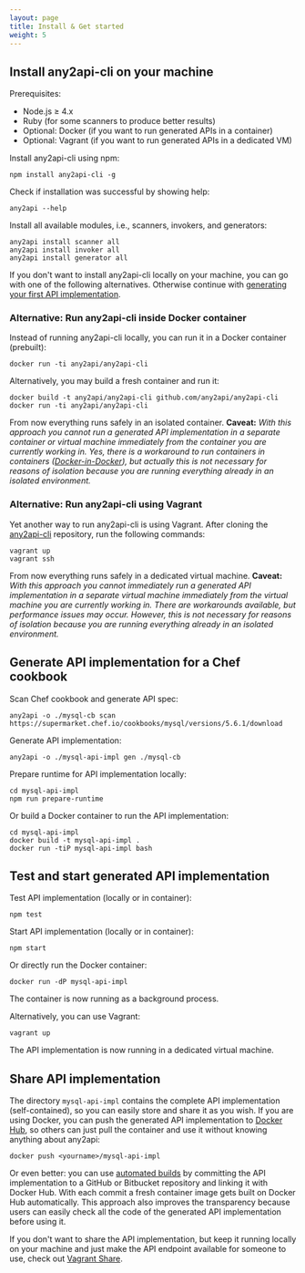 ```yaml
---
layout: page
title: Install & Get started
weight: 5
---
```


<a name="any2api-cli-npm"></a>
## Install any2api-cli on your machine

Prerequisites:

* Node.js &ge; 4.x
* Ruby (for some scanners to produce better results)
* Optional: Docker (if you want to run generated APIs in a container)
* Optional: Vagrant (if you want to run generated APIs in a dedicated VM)

Install any2api-cli using npm:

    npm install any2api-cli -g

Check if installation was successful by showing help:

    any2api --help

Install all available modules, i.e., scanners, invokers, and generators:

    any2api install scanner all
    any2api install invoker all
    any2api install generator all

If you don't want to install any2api-cli locally on your machine, you can go with one of the following alternatives. Otherwise continue with [generating your first API implementation](#generate).



<a name="any2api-cli-docker"></a>
### Alternative: Run any2api-cli inside Docker container

Instead of running any2api-cli locally, you can run it in a Docker container (prebuilt):

    docker run -ti any2api/any2api-cli

Alternatively, you may build a fresh container and run it:

    docker build -t any2api/any2api-cli github.com/any2api/any2api-cli
    docker run -ti any2api/any2api-cli

From now everything runs safely in an isolated container.
**Caveat:** *With this approach you cannot run a generated API implementation in a separate container or virtual machine immediately from the container you are currently working in. Yes, there is a workaround to run containers in containers ([Docker-in-Docker](https://github.com/jpetazzo/dind)), but actually this is not necessary for reasons of isolation because you are running everything already in an isolated environment.*



<a name="any2api-cli-vagrant"></a>
### Alternative: Run any2api-cli using Vagrant

Yet another way to run any2api-cli is using Vagrant. After cloning the [any2api-cli](https://github.com/any2api/any2api-cli) repository, run the following commands:

    vagrant up
    vagrant ssh

From now everything runs safely in a dedicated virtual machine.
**Caveat:** *With this approach you cannot immediately run a generated API implementation in a separate virtual machine immediately from the virtual machine you are currently working in. There are workarounds available, but performance issues may occur. However, this is not necessary for reasons of isolation because you are running everything already in an isolated environment.*



<a name="generate"></a>
## Generate API implementation for a Chef cookbook

Scan Chef cookbook and generate API spec:

    any2api -o ./mysql-cb scan https://supermarket.chef.io/cookbooks/mysql/versions/5.6.1/download

Generate API implementation:

    any2api -o ./mysql-api-impl gen ./mysql-cb

Prepare runtime for API implementation locally:

    cd mysql-api-impl
    npm run prepare-runtime
    
Or build a Docker container to run the API implementation:

    cd mysql-api-impl
    docker build -t mysql-api-impl .
    docker run -tiP mysql-api-impl bash



## Test and start generated API implementation

Test API implementation (locally or in container):

    npm test

Start API implementation (locally or in container):

    npm start

Or directly run the Docker container:

    docker run -dP mysql-api-impl

The container is now running as a background process.

Alternatively, you can use Vagrant:

    vagrant up

The API implementation is now running in a dedicated virtual machine.



## Share API implementation

The directory `mysql-api-impl` contains the complete API implementation (self-contained), so you can easily store and share it as you wish. If you are using Docker, you can push the generated API implementation to [Docker Hub](https://hub.docker.com), so others can just pull the container and use it without knowing anything about any2api:

    docker push <yourname>/mysql-api-impl

Or even better: you can use [automated builds](http://docs.docker.com/docker-hub/builds) by committing the API implementation to a GitHub or Bitbucket repository and linking it with Docker Hub. With each commit a fresh container image gets built on Docker Hub automatically. This approach also improves the transparency because users can easily check all the code of the generated API implementation before using it.

If you don't want to share the API implementation, but keep it running locally on your machine and just make the API endpoint available for someone to use, check out [Vagrant Share](http://docs.vagrantup.com/v2/share).
